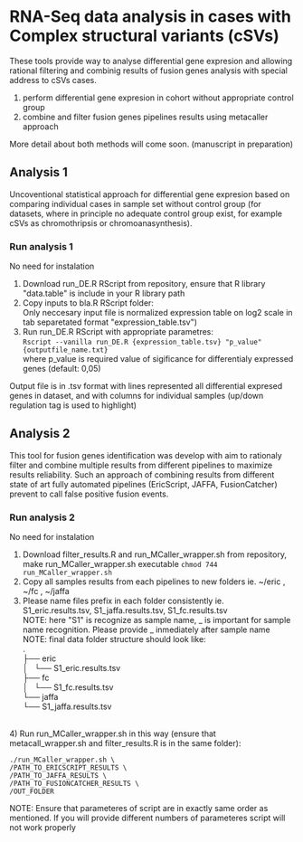 # RNA-Seq data analysis in cases with Complex structural variants (cSVs)
These tools provide way to analyse differential gene expresion and allowing rational filtering and combinig results of fusion genes analysis with special address to cSVs cases. 

  1) perform differential gene expresion in cohort without appropriate control group
  2) combine and filter fusion genes pipelines results using metacaller approach

More detail about both methods will come soon. (manuscript in preparation)
  
## Analysis 1
Uncoventional statistical approach for differential gene expresion based on comparing individual cases in sample set without control group (for datasets, where in principle no adequate control group exist, for example cSVs as chromothripsis or chromoanasynthesis).

### Run analysis 1
No need for instalation
  1) Download run_DE.R RScript from repository, ensure that R library "data.table" is include in your R library path
  2) Copy inputs to bla.R RScript folder:
     <br /> Only neccesary input file is normalized expression table on log2 scale in tab separetated format          "expression_table.tsv")
  3) Run run_DE.R RScript with appropriate parametres:
     <br /> `Rscript --vanilla run_DE.R {expression_table.tsv} "p_value" {outputfile_name.txt}`
     <br /> where p_value is required value of sigificance for differentialy expressed genes (default: 0,05)         

Output file is in .tsv format with lines represented all differential expresed genes in dataset, and with columns for individual samples (up/down regulation tag is used to highlight)
 
## Analysis 2
This tool for fusion genes identification was develop with aim to rationaly filter and combine multiple results from different pipelines to maximize results reliability. Such an approach of combining results from different state of art fully automated pipelines (EricScript, JAFFA, FusionCatcher) prevent to call false positive fusion events.

### Run analysis 2
No need for instalation
   1) Download filter_results.R and run_MCaller_wrapper.sh from repository, make run_MCaller_wrapper.sh executable `chmod 744 run_MCaller_wrapper.sh`
   2) Copy all samples results from each pipelines to new folders ie. ~/eric , ~/fc , ~/jaffa
   3) Please name files prefix in each folder consistently ie. S1_eric.results.tsv, S1_jaffa.results.tsv,     S1_fc.results.tsv
   <br /> NOTE: here "S1" is recognize as sample name, _ is important for sample name recognition. Please provide _ inmediately after sample name
   <br /> NOTE: final data folder structure should look like:
<br />.
<br />├── eric
<br />│   └── S1_eric.results.tsv
<br />├── fc
<br />│   └── S1_fc.results.tsv
<br />└── jaffa
<br />    └── S1_jaffa.results.tsv
<br />
   4) Run run_MCaller_wrapper.sh in this way (ensure that metacall_wrapper.sh and filter_results.R is in the same folder):

  ```
  ./run_MCaller_wrapper.sh \
  /PATH_TO_ERICSCRIPT_RESULTS \
  /PATH_TO_JAFFA_RESULTS \
  /PATH_TO_FUSIONCATCHER_RESULTS \
  /OUT_FOLDER
  ```
      
   NOTE: Ensure that parameteres of script are in exactly same order as mentioned. If you will provide different numbers of parameteres script will not work properly   


